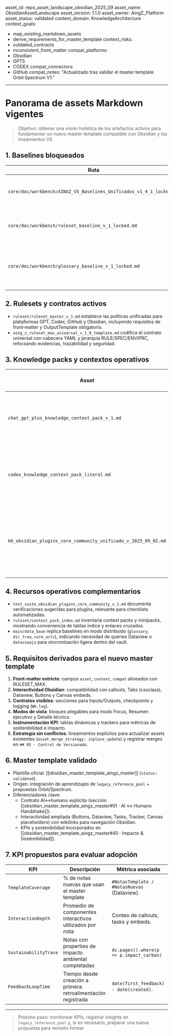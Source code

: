 asset_id: repo_asset_landscape_obsidian_2025_09
asset_name: ObsidianAssetLandscape
asset_version: 1.1.0
asset_owner: AingZ_Platform
asset_status: validated
context_domain: KnowledgeArchitecture
context_goals:
  - map_existing_markdown_assets
  - derive_requirements_for_master_template
context_risks:
  - outdated_contracts
  - inconsistent_front_matter
compat_platforms:
  - Obsidian
  - GPT5
  - CODEX
compat_connectors:
  - GitHub
compat_notes: "Actualizado tras validar el master template Orbit·Spectrum V1."
---

# Panorama de assets Markdown vigentes

> Objetivo: obtener una visión holística de los artefactos activos para fundamentar un nuevo master template compatible con Obsidian y los lineamientos V5.

## 1. Baselines bloqueados

| Ruta | Propósito | Observaciones clave |
| ---- | --------- | ------------------- |
| `core/doc/workbench/AINGZ_V5_Baselines_Unificados_v1_4_1_locked.md` | Consolidado normativo V5 | Define taxonomía y nomenclaturas, sirve como contrato fuente para semántica y jerarquías operativas. |
| `core/doc/workbench/ruleset_baseline_v_1_locked.md` | RULESET base | Enfatiza contratos claros, unicidad de IDs y estructuras modulares RULE/SPEC/ENV/PRC. |
| `core/doc/workbench/glossary_baseline_v_1_locked.md` | Glosario | Garantiza semántica única con definiciones inmutables, imprescindible para properties en Obsidian. |

## 2. Rulesets y contratos activos

- `ruleset/ruleset_master_v_1.md` establece las políticas unificadas para plataformas GPT, Codex, GitHub y Obsidian, incluyendo requisitos de front‑matter y OutputTemplate obligatorio.
- `aing_z_ruleset_max_universal_v_1_0_template.md` codifica el contrato universal con cabecera YAML y jerarquía RULE/SPEC/ENV/PRC, reforzando evidencias, trazabilidad y seguridad.

## 3. Knowledge packs y contextos operativos

| Asset | Rol | Oportunidades para el master template |
| ----- | --- | ------------------------------------- |
| `chat_gpt_plus_knowledge_context_pack_v_1.md` | Paquete de contexto rápido | Estructura ligera con secciones de contexto y prompts; útil para callouts de misión y DO/DON'T. |
| `codex_knowledge_context_pack_literal.md` | Contexto literal | Contiene enumeraciones y snippets reutilizables, ideal para secciones plegables (`> [!example]`) en la plantilla. |
| `kb_obsidian_plugins_core_community_unificado_v_2025_09_02.md` | Inventario Obsidian | Lista plugins core/community activos, habilita uso de Dataview, Buttons, Tracker, Templater y Canvas como elementos soportados. |

## 4. Recursos operativos complementarios

- `test_suite_obsidian_plugins_core_community_v_1.md` documenta verificaciones sugeridas para plugins, relevante para checklists automatizadas.
- `ruleset/context_pack_index.md` inventaría context packs y minipacks, mostrando conveniencia de tablas índice y enlaces cruzados.
- `main/data_base` replica baselines en modo distribuido (`glossary`, `dir_tree`, `core_actv`), indicando necesidad de queries Dataview o `dataviewjs` para sincronización ligera dentro del vault.

## 5. Requisitos derivados para el nuevo master template

1. **Front‑matter estricto**: campos `asset`, `context`, `compat` alineados con RULESET_MAX.
2. **Interactividad Obsidian**: compatibilidad con callouts, Tabs (cssclass), Dataview, Buttons y Canvas embeds.
3. **Contratos visibles**: secciones para Inputs/Outputs, checkpoints y logging (`WK.log`).
4. **Modos de vista**: bloques plegables para modo Focus, Resumen ejecutivo y Detalle técnico.
5. **Instrumentación KPI**: tablas dinámicas y trackers para métricas de sostenibilidad e impacto.
6. **Estrategia sin conflictos**: lineamientos explícitos para actualizar assets existentes (`asset_merge_strategy: inplace_update`) y registrar merges en `## 05 · Control de Versionado`.

## 6. Master template validado

- Plantilla oficial: [[obsidian_master_template_aingz_master]] (`status: validated`).
- Origen: integración de aprendizajes de `legacy_reference_pool` + propuestas Orbit/Spectrum.
- Diferenciadores clave:
  - Contrato AI↔humano explícito (sección [[obsidian_master_template_aingz_master#01 · AI ↔ Humano Handshake]]).
  - Interactividad ampliada (Buttons, Dataview, Tasks, Tracker, Canvas placeholders) con wikilinks para navegación Obsidian.
  - KPIs y sostenibilidad incorporados en [[obsidian_master_template_aingz_master#40 · Impacto & Sostenibilidad]].

## 7. KPI propuestos para evaluar adopción

| KPI | Descripción | Métrica asociada |
| --- | ----------- | ---------------- |
| `TemplateCoverage` | % de notas nuevas que usan el master template | `#NotasTemplate / #NotasNuevas` (Dataview). |
| `InteractionDepth` | Promedio de componentes interactivos utilizados por nota | Conteo de callouts, tasks y embeds. |
| `SustainabilityTrace` | Notas con properties de impacto ambiental completadas | `dv.pages().where(p => p.impact_carbon)` |
| `FeedbackLoopTime` | Tiempo desde creación a primera retroalimentación registrada | `date(first_feedback) - date(created)`. |

---

> Próximo paso: monitorear KPIs, registrar insights en `legacy_reference_pool` y, si es necesario, preparar una nueva propuesta para revisión formal.
